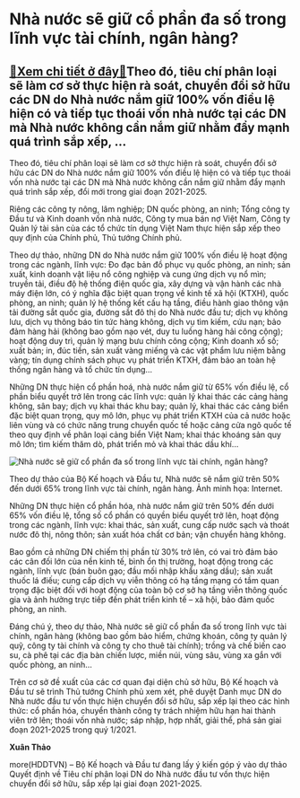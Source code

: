 Nhà nước sẽ giữ cổ phần đa số trong lĩnh vực tài chính, ngân hàng?
==================================================================

[:gift:Xem chi tiết ở đây:gift:](https://hddtvn.com/nha-nuoc-se-giu-co-phan-da-so-trong-linh-vuc-tai-chinh-ngan-hang/)Theo đó, tiêu chí phân loại sẽ làm cơ sở thực hiện rà soát, chuyển đổi sở hữu các DN do Nhà nước nắm giữ 100% vốn điều lệ hiện có và tiếp tục thoái vốn nhà nước tại các DN mà Nhà nước không cần nắm giữ nhằm đẩy mạnh quá trình sắp xếp, …
--------------------------------------------------------------------------------------------------------------------------------------------------------------------------------------------------------------------------------------------


Theo đó, tiêu chí phân loại sẽ làm cơ sở thực hiện rà soát, chuyển đổi sở hữu các DN do Nhà nước nắm giữ 100% vốn điều lệ hiện có và tiếp tục thoái vốn nhà nước tại các DN mà Nhà nước không cần nắm giữ nhằm đẩy mạnh quá trình sắp xếp, đổi mới trong giai đoạn 2021-2025.


Riêng các công ty nông, lâm nghiệp; DN quốc phòng, an ninh; Tổng công ty Đầu tư và Kinh doanh vốn nhà nước, Công ty mua bán nợ Việt Nam, Công ty Quản lý tài sản của các tổ chức tín dụng Việt Nam thực hiện sắp xếp theo quy định của Chính phủ, Thủ tướng Chính phủ.


Theo dự thảo, những DN do Nhà nước nắm giữ 100% vốn điều lệ hoạt động trong các ngành, lĩnh vực: Đo đạc bản đồ phục vụ quốc phòng, an ninh; sản xuất, kinh doanh vật liệu nổ công nghiệp và cung ứng dịch vụ nổ mìn; truyền tải, điều độ hệ thống điện quốc gia, xây dựng và vận hành các nhà máy điện lớn, có ý nghĩa đặc biệt quan trọng về kinh tế xã hội (KTXH), quốc phòng, an ninh; quản lý hệ thống kết cấu hạ tầng, điều hành giao thông vận tải đường sắt quốc gia, đường sắt đô thị do Nhà nước đầu tư; dịch vụ không lưu, dịch vụ thông báo tin tức hàng không, dịch vụ tìm kiếm, cứu nạn; bảo đảm hàng hải (không bao gồm nạo vét, duy tu luồng hàng hải công cộng); hoạt động duy trì, quản lý mạng bưu chính công cộng; Kinh doanh xổ số; xuất bản; in, đúc tiền, sản xuất vàng miếng và các vật phẩm lưu niệm bằng vàng; tín dụng chính sách phục vụ phát triển KTXH, đảm bảo an toàn hệ thống ngân hàng và tổ chức tín dụng…


Những DN thực hiện cổ phần hoá, nhà nước nắm giữ từ 65% vốn điều lệ, cổ phần biểu quyết trở lên trong các lĩnh vực: quản lý khai thác các cảng hàng không, sân bay; dịch vụ khai thác khu bay; quản lý, khai thác các cảng biển đặc biệt quan trọng, quy mô lớn, phục vụ phát triển KTXH của cả nước hoặc liên vùng và có chức năng trung chuyển quốc tế hoặc cảng cửa ngõ quốc tế theo quy định về phân loại cảng biển Việt Nam; khai thác khoáng sản quy mô lớn; tìm kiếm thăm dò, phát triển mỏ và khai thác dầu khí…





![Nhà nước sẽ giữ cổ phần đa số trong lĩnh vực tài chính, ngân hàng?](https://hddtvn.com/wp-content/uploads/2021/01/1528_unnamed.jpg "Nhà nước sẽ giữ cổ phần đa số trong lĩnh vực tài chính, ngân hàng?")



Theo dự thảo của Bộ Kế hoạch và Đầu tư, Nhà nước sẽ nắm giữ trên 50% đến dưới 65% trong lĩnh vực tài chính, ngân hàng. Ảnh minh họa: Internet.






Những DN thực hiện cổ phần hóa, nhà nước nắm giữ trên 50% đến dưới 65% vốn điều lệ, tổng số cổ phần có quyền biểu quyết trở lên, hoạt động trong các ngành, lĩnh vực: khai thác, sản xuất, cung cấp nước sạch và thoát nước đô thị, nông thôn; sản xuất hóa chất cơ bản; vận chuyển hàng không.


Bao gồm cả những DN chiếm thị phần từ 30% trở lên, có vai trò đảm bảo các cân đối lớn của nền kinh tế, bình ổn thị trường, hoạt động trong các ngành, lĩnh vực (bán buôn gạo; đầu mối nhập khẩu xăng dầu); sản xuất thuốc lá điếu; cung cấp dịch vụ viễn thông có hạ tầng mạng có tầm quan trọng đặc biệt đối với hoạt động của toàn bộ cơ sở hạ tầng viễn thông quốc gia và ảnh hưởng trực tiếp đến phát triển kinh tế – xã hội, bảo đảm quốc phòng, an ninh.


Đáng chú ý, theo dự thảo, Nhà nước sẽ giữ cổ phần đa số trong lĩnh vực tài chính, ngân hàng (không bao gồm bảo hiểm, chứng khoán, công ty quản lý quỹ, công ty tài chính và công ty cho thuê tài chính); trồng và chế biến cao su, cà phê tại các địa bàn chiến lược, miền núi, vùng sâu, vùng xa gắn với quốc phòng, an ninh…





Trên cơ sở đề xuất của các cơ quan đại diện chủ sở hữu, Bộ Kế hoạch và Đầu tư sẽ trình Thủ tướng Chính phủ xem xét, phê duyệt Danh mục DN do Nhà nước đầu tư vốn thực hiện chuyển đổi sở hữu, sắp xếp lại theo các hình thức: cổ phần hóa, chuyển thành công ty trách nhiệm hữu hạn hai thành viên trở lên; thoái vốn nhà nước; sáp nhập, hợp nhất, giải thể, phá sản giai đoạn 2021-2025 trong quý 1/2021.




**Xuân Thảo**



more(HDDTVN) – Bộ Kế hoạch và Đầu tư đang lấy ý kiến góp ý vào dự thảo Quyết định về Tiêu chí phân loại DN do Nhà nước đầu tư vốn thực hiện chuyển đổi sở hữu, sắp xếp lại giai đoạn 2021-2025.

